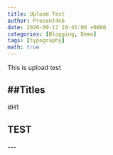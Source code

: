 ```yaml
---
title: Upload Test
author: Present4n6
date: 2020-09-17 19:45:00 +0800
categories: [Blogging, Demo]
tags: [typography]
math: true
---
```


This is upload test

##Titles
---
#H1
<h2 data-toc-skip>TEST</h2>
---